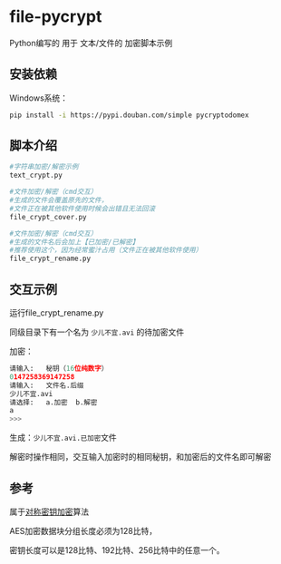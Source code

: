 # file-pycrypt
Python编写的 用于 文本/文件的 加密脚本示例



## 安装依赖

Windows系统：

```bash
pip install -i https://pypi.douban.com/simple pycryptodomex
```



## 脚本介绍

```bash
#字符串加密/解密示例
text_crypt.py

#文件加密/解密（cmd交互）
#生成的文件会覆盖原先的文件，
#文件正在被其他软件使用时候会出错且无法回滚
file_crypt_cover.py

#文件加密/解密（cmd交互）
#生成的文件名后会加上【已加密/已解密】
#推荐使用这个，因为经常蜜汁占用（文件正在被其他软件使用）
file_crypt_rename.py
```



## 交互示例

运行file_crypt_rename.py

同级目录下有一个名为 `少儿不宜.avi` 的待加密文件

加密：

```python
请输入:   秘钥（16位纯数字）    
0147258369147258
请输入:   文件名.后缀    
少儿不宜.avi
请选择:   a.加密  b.解密    
a
>>> 
```

生成：`少儿不宜.avi.已加密`文件

解密时操作相同，交互输入加密时的相同秘钥，和加密后的文件名即可解密



## 参考

属于[对称密钥加密](https://baike.baidu.com/item/%E5%AF%B9%E7%A7%B0%E5%AF%86%E9%92%A5%E5%8A%A0%E5%AF%86)算法

AES加密数据块分组长度必须为128比特，

密钥长度可以是128比特、192比特、256比特中的任意一个。